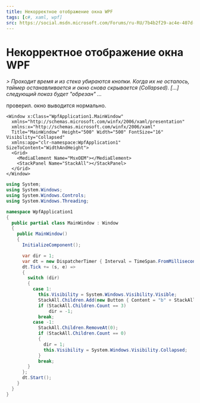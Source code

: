 ```yaml
---
title: Некорректное отображение окна WPF
tags: [c#, xaml, wpf]
src: https://social.msdn.microsoft.com/Forums/ru-RU/7b4b2f29-ac4e-407d-a880-678fdce0f56d/-wpf?forum=fordesktopru
---
```

# Некорректное отображение окна WPF
*> Проходит время и из стека убираются кнопки. Когда их не осталось, таймер останавливается и окно снова скрывается (Collapsed). [...]  следующий показ будет "обрезан" ...*

проверил. окно выводится нормально.
```xaml
<Window x:Class="WpfApplication1.MainWindow"
  xmlns="http://schemas.microsoft.com/winfx/2006/xaml/presentation"
  xmlns:x="http://schemas.microsoft.com/winfx/2006/xaml"
  Title="MainWindow" Height="500" Width="500" FontSize="16" Visibility="Collapsed"
  xmlns:app="clr-namespace:WpfApplication1"  SizeToContent="WidthAndHeight">
  <Grid>
    <MediaElement Name="MsxOEM"></MediaElement>
    <StackPanel Name="StackAll"></StackPanel>
  </Grid>
</Window>
```
```c#
using System;
using System.Windows;
using System.Windows.Controls;
using System.Windows.Threading;

namespace WpfApplication1
{
  public partial class MainWindow : Window
  {
    public MainWindow()
    {
      InitializeComponent();

      var dir = 1;
      var dt = new DispatcherTimer { Interval = TimeSpan.FromMilliseconds(500) };
      dt.Tick += (s, e) =>
      {
        switch (dir)
        {
          case 1:
            this.Visibility = System.Windows.Visibility.Visible;
            StackAll.Children.Add(new Button { Content = "b" + StackAll.Children.Count, Width = 200 });
            if (StackAll.Children.Count == 3)
                dir = -1;
            break;
          case -1:
            StackAll.Children.RemoveAt(0);
            if (StackAll.Children.Count == 0)
            {
              dir = 1;
              this.Visibility = System.Windows.Visibility.Collapsed;
            }
            break;
        }
      };
      dt.Start();
    }
  }
}
```

